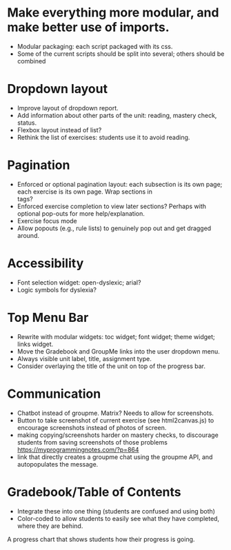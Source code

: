 # Make everything more modular, and make better use of imports.

-   Modular packaging: each script packaged with its css.
-   Some of the current scripts should be split into several; others should be combined

# Dropdown layout

-   Improve layout of dropdown report. 
-   Add information about other parts of the unit: reading, mastery check, status.
-   Flexbox layout instead of list?
-   Rethink the list of exercises: students use it to avoid reading. 

# Pagination

-   Enforced or optional pagination layout: each subsection is its own page; each exercise is its own page. Wrap sections in <section> tags?
-   Enforced exercise completion to view later sections? Perhaps with optional pop-outs for more help/explanation.
-   Exercise focus mode
-   Allow popouts (e.g., rule lists) to genuinely pop out and get dragged around.

# Accessibility

-   Font selection widget: open-dyslexic; arial?
-   Logic symbols for dyslexia?

# Top Menu Bar

-   Rewrite with modular widgets: toc widget; font widget; theme widget; links widget. 
-   Move the Gradebook and GroupMe links into the user dropdown menu.
-   Always visible unit label, title, assignment type.
-   Consider overlaying the title of the unit on top of the progress bar.

# Communication

-   Chatbot instead of groupme. Matrix? Needs to allow for screenshots. 
-   Button to take screenshot of current exercise (see html2canvas.js) to encourage screenshots instead of photos of screen.
-   making copying/screenshots harder on mastery checks, to discourage students from saving screenshots of those problems https://myprogrammingnotes.com/?p=864
-   link that directly creates a groupme chat using the groupme API, and autopopulates the message.

# Gradebook/Table of Contents

-   Integrate these into one thing (students are confused and using both)
-   Color-coded to allow students to easily see what they have completed, where they are behind.


A progress chart that shows students how their progress is going.







